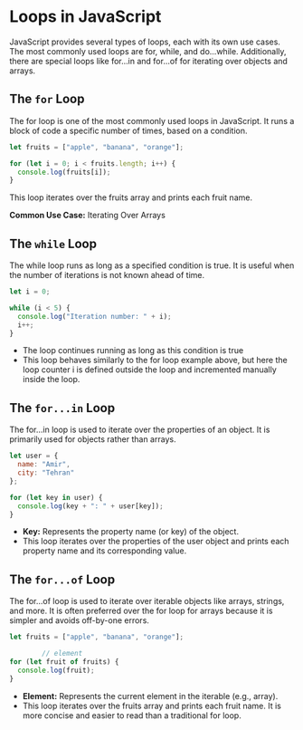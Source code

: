 # Loops in JavaScript

JavaScript provides several types of loops, each with its own use cases. The most commonly used loops are for, while,
and do...while. Additionally, there are special loops like for...in and for...of for iterating over objects and arrays.

## The `for` Loop

The for loop is one of the most commonly used loops in JavaScript. It runs a block of code a specific number of times,
based on a condition.

```js
let fruits = ["apple", "banana", "orange"];

for (let i = 0; i < fruits.length; i++) {
  console.log(fruits[i]);
}
```

This loop iterates over the fruits array and prints each fruit name.

**Common Use Case:** Iterating Over Arrays

## The `while` Loop

The while loop runs as long as a specified condition is true. It is useful when the number of iterations is not known
ahead of time.

```js
let i = 0;

while (i < 5) {
  console.log("Iteration number: " + i);
  i++;
}
```

* The loop continues running as long as this condition is true
* This loop behaves similarly to the for loop example above, but here the loop counter i is defined outside the loop and
  incremented manually inside the loop.

## The `for...in` Loop

The for...in loop is used to iterate over the properties of an object. It is primarily used for objects rather than
arrays.

```js
let user = {
  name: "Amir",
  city: "Tehran"
};

for (let key in user) {
  console.log(key + ": " + user[key]);
}
```

* **Key:** Represents the property name (or key) of the object.
* This loop iterates over the properties of the user object and prints each property name and its corresponding value.

## The `for...of` Loop

The for...of loop is used to iterate over iterable objects like arrays, strings, and more. It is often preferred over
the for loop for arrays because it is simpler and avoids off-by-one errors.

```js
let fruits = ["apple", "banana", "orange"];

        // element
for (let fruit of fruits) {
  console.log(fruit);
}
```

* **Element:** Represents the current element in the iterable (e.g., array).
* This loop iterates over the fruits array and prints each fruit name. It is more concise and easier to read than a
  traditional for loop.
